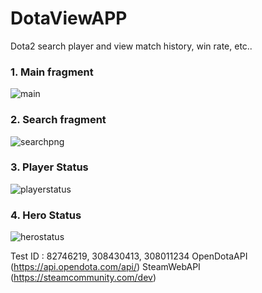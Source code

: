 # DotaViewAPP
Dota2 search player and view match history, win rate, etc..

### 1. Main fragment
![main](https://user-images.githubusercontent.com/13824758/123829592-8e62bc80-d93d-11eb-9a97-a6a1944c7eef.png)
### 2. Search fragment
![searchpng](https://user-images.githubusercontent.com/13824758/123829597-8efb5300-d93d-11eb-844b-4817acc86329.png)
### 3. Player Status
![playerstatus](https://user-images.githubusercontent.com/13824758/123829595-8efb5300-d93d-11eb-93f5-8f248b93d555.png)
### 4. Hero Status
![herostatus](https://user-images.githubusercontent.com/13824758/123829586-8d318f80-d93d-11eb-9002-dec4ca9412c0.png)


Test ID : 82746219, 308430413, 308011234
OpenDotaAPI (https://api.opendota.com/api/)
SteamWebAPI (https://steamcommunity.com/dev)
